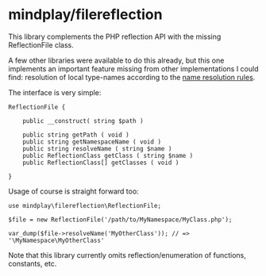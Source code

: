mindplay/filereflection
=======================

This library complements the PHP reflection API with the missing ReflectionFile class.

A few other libraries were available to do this already, but this one implements an
important feature missing from other implementations I could find: resolution of local
type-names according to the [name resolution rules](http://php.net/manual/en/language.namespaces.rules.php).

The interface is very simple:

    ReflectionFile {

        public __construct( string $path )

        public string getPath ( void )
        public string getNamespaceName ( void )
        public string resolveName ( string $name )
        public ReflectionClass getClass ( string $name )
        public ReflectionClass[] getClasses ( void )

    }

Usage of course is straight forward too:

    use mindplay\filereflection\ReflectionFile;

    $file = new ReflectionFile('/path/to/MyNamespace/MyClass.php');

    var_dump($file->resolveName('MyOtherClass')); // => '\MyNamespace\MyOtherClass'

Note that this library currently omits reflection/enumeration of functions, constants, etc.
